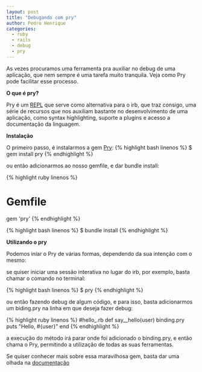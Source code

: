 ```yaml
---
layout: post
title: "Debugando com pry"
author: Pedro Henrique
categories:
  - ruby
  - rails
  - debug
  - pry
---
```


As vezes procuramos uma ferramenta pra auxiliar no debug de uma aplicação,
que nem sempre é uma tarefa muito tranquila. Veja como Pry pode facilitar
esse processo.
<!--more-->
**O que é pry?**

Pry é um [REPL](http://en.wikipedia.org/wiki/Read%E2%80%93eval%E2%80%93print_loop) que serve como alternativa para o irb, que traz consigo, uma série de recursos
que nos auxiliam bastante no desenvolvimento de uma aplicação, como syntax highlighting, suporte a plugins e acesso a documentação da linguagem.

**Instalação**

O primeiro passo, é instalarmos a gem [Pry](https://github.com/pry/pry):
{% highlight bash linenos %}
  $ gem install pry
{% endhighlight %}

ou então adicionarmos ao nosso gemfile, e dar bundle install:

{% highlight ruby linenos %}
  # Gemfile
  gem 'pry'
{% endhighlight %}

{% highlight bash linenos %}
  $ bundle install
{% endhighlight %}

**Utilizando o pry**

Podemos iniar o Pry de várias formas, dependendo da sua intenção com o mesmo:

se quiser iniciar uma sessão interativa no lugar do irb, por exemplo, basta chamar o comando no terminal:

{% highlight bash linenos %}
  $ pry
{% endhighlight %}

ou então fazendo debug de algum código, e para isso, basta adicionarmos um
biding.pry na linha em que deseja fazer debug:

{% highlight ruby linenos %}
  #hello_.rb
  def say__hello(user)
    binding.pry
    puts "Hello, #{user}"
  end
 {% endhighlight %}

 a execução do método irá parar onde foi adicionado o binding.pry, e então chama o Pry,
 permitindo a utilização de todas as suas ferramentas.

 Se quiser conhecer mais sobre essa maravilhosa gem, basta dar uma olhada na [documentação](https://github.com/pry/pry/wiki)

